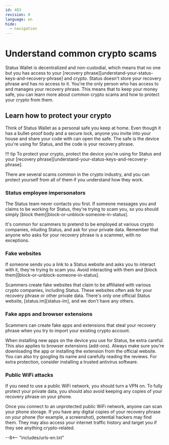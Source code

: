 ```yaml
---
id: 483
revision: 0
language: en
hide:
  - navigation
---
```


# Understand common crypto scams

Status Wallet is decentralized and non-custodial, which means that no one but you has access to your [recovery phrase][understand-your-status-keys-and-recovery-phrase] and crypto. Status doesn't store your recovery phrase and has no access to it. You're the only person who has access to and manages your recovery phrase. This means that to keep your money safe, you can learn more about common crypto scams and how to protect your crypto from them.

## Learn how to protect your crypto

Think of Status Wallet as a personal safe you keep at home. Even though it has a bullet-proof body and a secure lock, anyone you invite into your house and share your code with can open the safe. The safe is the device you're using for Status, and the code is your recovery phrase.

!!! tip
     To protect your crypto, protect the device you're using for Status and your [recovery phrase][understand-your-status-keys-and-recovery-phrase].

There are several scams common in the crypto industry, and you can protect yourself from all of them if you understand how they work.

### Status employee impersonators

The Status team never contacts you first. If someone messages you and claims to be working for Status, they're trying to scam you, so you should simply [block them][block-or-unblock-someone-in-status].

It's common for scammers to pretend to be employed at various crypto companies, inluding Status, and ask for your private data. Remember that anyone who asks for your recovery phrase is a scammer, with no exceptions.

### Fake websites

If someone sends you a link to a Status website and asks you to interact with it, they're trying to scam you. Avoid interacting with them and [block them][block-or-unblock-someone-in-status].

Scammers create fake websites that claim to be affiliated with various crypto companies, including Status. These websites often ask for your recovery phrase or other private data. There's only one official Status website, [status.im][status-im], and we don't have any others.

### Fake apps and browser extensions

Scammers can create fake apps and extensions that steal your recovery phrase when you try to import your existing crypto account.

When installing new apps on the device you use for Status, be extra careful. This also applies to browser extensions (add-ons). Always make sure you're downloading the app or installing the extension from the official website. You can also try googling its name and carefully reading the reviews. For extra protection, consider installing a trusted antivirus software.

### Public WiFi attacks

If you need to use a public WiFi network, you should turn a VPN on. To fully protect your private data, you should also avoid keeping any copies of your recovery phrase on your phone.

Once you connect to an unprotected public WiFi network, anyone can scan your phone storage. If you have any digital copies of your recovery phrase on your phone (for example, a screenshot), potential hackers may find them. They may also access your internet traffic history and target you if they see anything crypto-related. 

--8<-- "includes/urls-en.txt"
